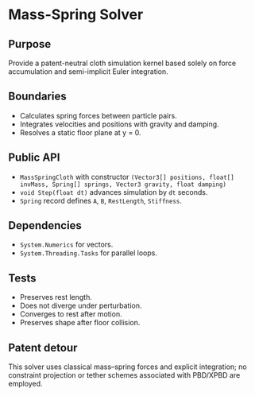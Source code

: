 Mass-Spring Solver
==================

Purpose
-------
Provide a patent-neutral cloth simulation kernel based solely on force accumulation and semi-implicit Euler integration.

Boundaries
----------
- Calculates spring forces between particle pairs.
- Integrates velocities and positions with gravity and damping.
- Resolves a static floor plane at y = 0.

Public API
----------
- `MassSpringCloth` with constructor `(Vector3[] positions, float[] invMass, Spring[] springs, Vector3 gravity, float damping)`
- `void Step(float dt)` advances simulation by `dt` seconds.
- `Spring` record defines `A`, `B`, `RestLength`, `Stiffness`.

Dependencies
------------
- `System.Numerics` for vectors.
- `System.Threading.Tasks` for parallel loops.

Tests
-----
- Preserves rest length.
- Does not diverge under perturbation.
- Converges to rest after motion.
- Preserves shape after floor collision.

Patent detour
-------------
This solver uses classical mass–spring forces and explicit integration; no constraint projection or tether schemes associated with PBD/XPBD are employed.
